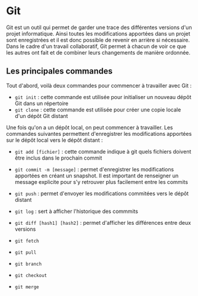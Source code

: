# Git

Git est un outil qui permet de garder une trace des différentes versions d'un projet informatique. Ainsi toutes les modifications apportées dans un projet sont enregistrées et il est donc possible de revenir en arrière si nécessaire. Dans le cadre d'un travail collaboratif, Git permet à chacun de voir ce que les autres ont fait et de combiner leurs changements de manière ordonnée.


## Les principales commandes

Tout d'abord, voilà deux commandes pour commencer à travailler avec Git :
* `git init` : cette commande est utilisée pour initialiser un nouveau dépôt Git dans un répertoire
* `git clone` : cette commande est utilisée pour créer une copie locale d'un dépôt Git distant

Une fois qu'on a un dépôt local, on peut commencer à travailler. Les commandes suivantes permettent d'enregistrer les modifications apportées sur le dépôt local vers le dépôt distant :
* `git add [fichier]` : cette commande indique à git quels fichiers doivent être inclus dans le prochain commit
* `git commit -m [message]` : permet d'enregistrer les modifications apportées en créant un snapshot. Il est important de renseigner un message explicite pour s'y retrouver plus facilement entre les commits
* `git push` : permet d'envoyer les modifications commitées vers le dépôt distant
  
* `git log` : sert à afficher l'historique des commmits
* `git diff [hash1] [hash2]` : permet d'afficher les différences entre deux versions
* `git fetch`
* `git pull`
* `git branch`
* `git checkout`
* `git merge`
